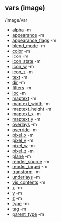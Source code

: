 ## vars (image)
/image/var
*   [alpha](/ref/atom/var/alpha.md) -m
*   [appearance](/ref/atom/var/appearance.md) -m
*   [appearance_flags](/ref/atom/var/appearance_flags.md) -m
*   [blend_mode](/ref/atom/var/blend_mode.md) -m
*   [color](/ref/atom/var/color.md) -m
*   [icon](/ref/atom/var/icon.md) -m
*   [icon_state](/ref/atom/var/icon_state.md) -m
*   [icon_w](/ref/atom/var/icon_w.md) -m
*   [icon_z](/ref/atom/var/icon_z.md) -m
*   [text](/ref/atom/var/text.md) -m
*   [dir](/ref/atom/var/dir.md) -m
*   [filters](/ref/atom/var/filters.md) -m
*   [loc](/ref/image/var/loc.md) -m
*   [maptext](/ref/atom/var/maptext.md) -m
*   [maptext_width](/ref/atom/var/maptext_width.md) -m
*   [maptext_height](/ref/atom/var/maptext_height.md) -m
*   [maptext_x](/ref/atom/var/maptext_x.md) -m
*   [maptext_y](/ref/atom/var/maptext_y.md) -m
*   [overlays](/ref/atom/var/overlays.md) -m
*   [override](/ref/atom/var/override.md) -m
*   [pixel_x](/ref/atom/var/pixel_x.md) -m
*   [pixel_y](/ref/atom/var/pixel_y.md) -m
*   [pixel_w](/ref/atom/var/pixel_w.md) -m
*   [pixel_z](/ref/atom/var/pixel_z.md) -m
*   [plane](/ref/atom/var/plane.md) -m
*   [render_source](/ref/atom/var/render_source.md) -m
*   [render_target](/ref/atom/var/render_target.md) -m
*   [transform](/ref/atom/var/transform.md) -m
*   [underlays](/ref/atom/var/underlays.md) -m
*   [vis_contents](/ref/atom/var/vis_contents.md) -m
*   [x](/ref/atom/var/x.md) -m
*   [y](/ref/atom/var/y.md) -m
*   [z](/ref/atom/var/z.md) -m
*   [type](/ref/datum/var/type.md) -m
*   [tag](/ref/datum/var/tag.md) -m
*   [parent_type](/ref/datum/var/parent_type.md) -m